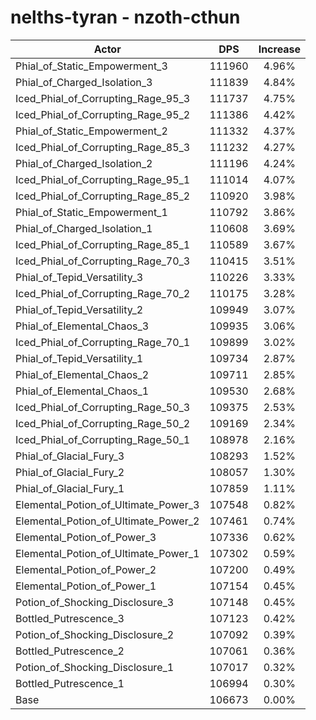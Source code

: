 # nelths-tyran - nzoth-cthun
| Actor | DPS | Increase |
|---|:---:|:---:|
|Phial_of_Static_Empowerment_3|111960|4.96%|
|Phial_of_Charged_Isolation_3|111839|4.84%|
|Iced_Phial_of_Corrupting_Rage_95_3|111737|4.75%|
|Iced_Phial_of_Corrupting_Rage_95_2|111386|4.42%|
|Phial_of_Static_Empowerment_2|111332|4.37%|
|Iced_Phial_of_Corrupting_Rage_85_3|111232|4.27%|
|Phial_of_Charged_Isolation_2|111196|4.24%|
|Iced_Phial_of_Corrupting_Rage_95_1|111014|4.07%|
|Iced_Phial_of_Corrupting_Rage_85_2|110920|3.98%|
|Phial_of_Static_Empowerment_1|110792|3.86%|
|Phial_of_Charged_Isolation_1|110608|3.69%|
|Iced_Phial_of_Corrupting_Rage_85_1|110589|3.67%|
|Iced_Phial_of_Corrupting_Rage_70_3|110415|3.51%|
|Phial_of_Tepid_Versatility_3|110226|3.33%|
|Iced_Phial_of_Corrupting_Rage_70_2|110175|3.28%|
|Phial_of_Tepid_Versatility_2|109949|3.07%|
|Phial_of_Elemental_Chaos_3|109935|3.06%|
|Iced_Phial_of_Corrupting_Rage_70_1|109899|3.02%|
|Phial_of_Tepid_Versatility_1|109734|2.87%|
|Phial_of_Elemental_Chaos_2|109711|2.85%|
|Phial_of_Elemental_Chaos_1|109530|2.68%|
|Iced_Phial_of_Corrupting_Rage_50_3|109375|2.53%|
|Iced_Phial_of_Corrupting_Rage_50_2|109169|2.34%|
|Iced_Phial_of_Corrupting_Rage_50_1|108978|2.16%|
|Phial_of_Glacial_Fury_3|108293|1.52%|
|Phial_of_Glacial_Fury_2|108057|1.30%|
|Phial_of_Glacial_Fury_1|107859|1.11%|
|Elemental_Potion_of_Ultimate_Power_3|107548|0.82%|
|Elemental_Potion_of_Ultimate_Power_2|107461|0.74%|
|Elemental_Potion_of_Power_3|107336|0.62%|
|Elemental_Potion_of_Ultimate_Power_1|107302|0.59%|
|Elemental_Potion_of_Power_2|107200|0.49%|
|Elemental_Potion_of_Power_1|107154|0.45%|
|Potion_of_Shocking_Disclosure_3|107148|0.45%|
|Bottled_Putrescence_3|107123|0.42%|
|Potion_of_Shocking_Disclosure_2|107092|0.39%|
|Bottled_Putrescence_2|107061|0.36%|
|Potion_of_Shocking_Disclosure_1|107017|0.32%|
|Bottled_Putrescence_1|106994|0.30%|
|Base|106673|0.00%|

